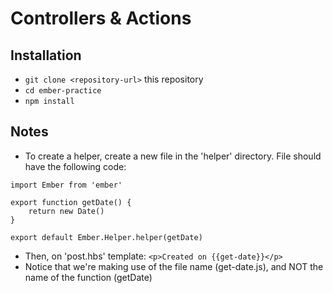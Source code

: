 # Controllers & Actions

## Installation

* `git clone <repository-url>` this repository
* `cd ember-practice`
* `npm install`

## Notes
- To create a helper, create a new file in the 'helper' directory. File should have the following code:
```
import Ember from 'ember'

export function getDate() {
    return new Date()
}

export default Ember.Helper.helper(getDate)
```
- Then, on 'post.hbs' template:
`<p>Created on {{get-date}}</p>`
- Notice that we're making use of the file name (get-date.js), and NOT the name of the function (getDate)